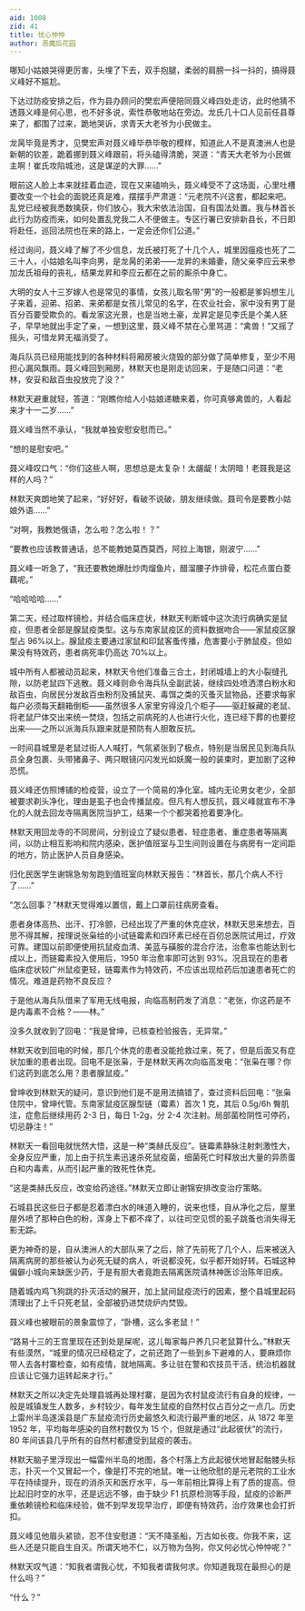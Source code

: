 ```yaml
---
aid: 1008
zid: 41
title: 忧心忡忡
author: 恶魔后花园
---
```


哪知小姑娘哭得更厉害，头埋了下去，双手抱腿，柔弱的肩膀一抖一抖的，搞得聂义峰好不尴尬。

下达过防疫安排之后，作为县办顾问的樊宏声便陪同聂义峰四处走访，此时他猜不透聂义峰是何心思，也不好多说，索性恭敬地站在旁边。龙氏几十口人见前任县尊来了，都围了过来，跪地哭诉，求青天大老爷为小民做主。

龙昺毕竟是秀才，见樊宏声对聂义峰毕恭毕敬的模样，知道此人不是真澳洲人也是新朝的钦差，跪着挪到聂义峰跟前，将头磕得清脆，哭道：“青天大老爷为小民做主啊！崔氏攻陷城池，这是谋逆的大罪……”

眼前这人脸上本来就挂着血迹，现在又来磕响头，聂义峰受不了这场面，心里吐槽要改变一个社会的面貌还真是难，摆摆手严肃道：“元老院不兴这套，都起来吧。乱党已经被我悉数擒获，你们放心，我大宋依法治国，自有国法处置。我与林首长此行为防疫而来，如何处置乱党我二人不便做主。专区行署已安排新县长，不日即将赴任，巡回法院也在来的路上，一定会还你们公道。”

经过询问，聂义峰了解了不少信息，龙氏被打死了十几个人，城里因瘟疫也死了二三十人，小姑娘名叫李向男，是龙昺的弟弟——龙昇的未婚妻，随父亲李应云来参加龙氏祖母的丧礼，结果龙昇和李应云都在之前的厮杀中身亡。

大明的女人十三岁嫁人也是常见的事情，女孩儿取名带“男”的一般都是爹妈想生儿子来着，迎弟、招弟、来弟都是女孩儿常见的名字，在农业社会，家中没有男丁是百分百要受欺负的。看龙家这光景，也是当地土豪，龙昇定是见李氏是个美人胚子，早早地就出手定了亲，一想到这里，聂义峰不禁在心里骂道：“禽兽！”又摇了摇头，可惜龙昇无福消受了。

海兵队员已经用能找到的各种材料将厢房被火烧毁的部分做了简单修复，至少不用担心漏风飘雨。聂义峰回到厢房，林默天也是刚走访回来，于是随口问道：“老林，安妥和敌百虫投放完了没？”

林默天避重就轻，答道：“刚瞧你给人小姑娘递糖来着，你可真够禽兽的，人看起来才十一二岁……”

聂义峰当然不承认，“我就单独安慰安慰而已。”

“想的是慰安吧。”

聂义峰叹口气：“你们这些人啊，思想总是太复杂！太龌龊！太阴暗！老聂我是这样的人吗？”

林默天爽朗地笑了起来，“好好好，看破不说破，朋友继续做。聂司令是要教小姑娘外语……”

“对啊，我教她俄语，怎么啦？怎么啦！？”

“要教也应该教普通话，总不能教她莫西莫西，阿拉上海银，刚波宁……”

聂义峰一听急了，“我还要教她爆肚炒肉熘鱼片，醋溜腰子炸排骨，松花点蛋白菱藕呢。”

“哈哈哈哈……”

第二天，经过取样镜检，并结合临床症状，林默天判断城中这次流行病确实是鼠疫，但患者全部是腺鼠疫类型。这与东南家鼠疫区的资料数据吻合——家鼠疫区腺型占 96%以上。腺鼠疫主要通过家鼠和印鼠客蚤传播，危害要小于肺鼠疫，但如果没有特效药，患者病死率仍高达 70%以上。

城中所有人都被动员起来，林默天令他们准备三合土，封闭城墙上的大小裂缝孔隙，以防老鼠四下逃散。聂义峰则命令海兵队全副武装，继续四处喷洒漂白粉水和敌百虫，向居民分发敌百虫粉剂及捕鼠夹、毒饵之类的灭蚤灭鼠物品，还要求每家每户必须每天翻箱倒柜——虽然很多人家里穷得没几个柜子——驱赶躲藏的老鼠、将老鼠尸体交出来统一焚烧，包括之前病死的人也进行火化，连已经下葬的也要挖出来——之所以派海兵队跟来就是预防有人胆敢反抗。

一时间县城里是老鼠过街人人喊打，气氛紧张到了极点，特别是当居民见到海兵队员全身包裹、头带猪鼻子、两只眼镜闪闪发光如妖魔一般的装束时，更加剧了这种恐慌。

聂义峰还仿照博铺的检疫营，设立了一个简易的净化室。城内无论男女老少，全部被要求剃头净化，理由是虱子也会传播鼠疫。但凡有人想反抗，聂义峰就宣布不净化的人就去回龙寺隔离医院当护工，结果一个个都哭着抢着要净化。

林默天用回龙寺的不同房间，分别设立了疑似患者、轻症患者、重症患者等隔离间，以防止相互影响和院内感染，医护值班室与卫生间则设置在与病房有一定间距的地方，防止医护人员自身感染。

归化民医学生谢锦急匆匆跑到值班室向林默天报告：“林首长，那几个病人不行了……”

“怎么回事？”林默天觉得难以置信，戴上口罩前往病房查看。

患者身体高热、出汗、打冷颤，已经出现了严重的休克症状，林默天思来想去，百思不得其解，按理说张枭给的小试链霉素和四环素已经在百仞总医院试用过，疗效可靠。建国以前即便使用抗鼠疫血清、美蓝与磺胺的混合疗法，治愈率也能达到七成以上，而链霉素投入使用后，1950 年治愈率即可达到 93%。况且现在的患者临床症状较广州鼠疫更轻，链霉素作为特效药，不应该出现给药后加速患者死亡的情况。难道是药物不良反应？

于是他从海兵队借来了军用无线电报，向临高制药发了消息：“老张，你这药是不是内毒素不合格？——林。”

没多久就收到了回电：“我是曾坤，已核查检验报告，无异常。”

林默天收到回电的时候，那几个休克的患者没能抢救过来，死了，但是后面又有症状加重的患者出现。回电不是张枭，于是林默天再次向临高发电：“张枭在哪？你们这药到底怎么用？患者腺鼠疫。”

曾坤收到林默天的疑问，意识到他们是不是用法搞错了，查过资料后回电：“张枭住院中，曾坤代管。东南家鼠疫区腺型链（霉素）首次 1 克，其后 0.5g/6h 臀肌注，症愈后继续用药 2-3 日，每日 1-2g，分 2-4 次注射。局部菌检阴性可停药，切忌静注！”

林默天一看回电就恍然大悟，这是一种“类赫氏反应”。链霉素静脉注射刺激性大，全身反应严重，加上由于抗生素迅速杀死鼠疫菌，细菌死亡时释放出大量的异质蛋白和内毒素，从而引起严重的致死性休克。

“这是类赫氏反应，改变给药途径。”林默天立即让谢锦安排改变治疗策略。

石城县民这些日子都是忍着漂白水的味道入睡的，说来也怪，自从净化之后，屋里屋外喷了那种白色的粉，浑身上下都不痒了，以往司空见惯的虱子跳蚤也消失得无影无踪。

更为神奇的是，自从澳洲人的大部队来了之后，除了先前死了几个人，后来被送入隔离病房的那些被认为必死无疑的病人，听说都没死，似乎都开始好转。石城这种偏僻小城向来缺医少药，于是有胆大者竟跑去隔离医院请林神医诊治陈年旧疾。

随着城内鸡飞狗跳的扑灭活动的展开，加上鼠间鼠疫流行的因素，整个县城里起码清理出了上千只死老鼠，全部被扔进焚烧炉内焚毁。

聂义峰也被眼前的景象震惊了，“卧槽，这么多老鼠！”

“路易十三的王宫里现在还到处是屎呢，这儿每家每户养几只老鼠算什么。”林默天有些漠然，“城里的情况已经稳定了，之前还跑了一些到乡下避难的人，要麻烦你带人去各村寨检查，如有疫情，就地隔离。多让驻在警和农技员干活，统治机器就应该让它强力运转起来才行。”

林默天之所以决定先处理县城再处理村寨，是因为农村鼠疫流行有自身的规律，一般是城镇发生人数多，乡村较少，每年发生鼠疫的自然村仅占百分之一点几。历史上雷州半岛遂溪县是广东鼠疫流行历史最悠久和流行最严重的地区，从 1872 年至 1952 年，平均每年感染的自然村数仅为 15 个，但就是通过“此起彼伏”的流行，80 年间该县几乎所有的自然村都遭受到鼠疫的袭击。

林默天脑子里浮现出一幅雷州半岛的地图，各个村落上方此起彼伏地冒起骷髅头标志，扑灭一个又冒起一个，像是打不完的地鼠。唯一让他欣慰的是元老院的工业水平在持续提升，现在的消杀灭和医疗水平，与一年前相比算得上有了质的提高。但比起旧时空的水平，还是远远不够，由于缺少 F1 抗原检测等手段，鼠疫的诊断严重依赖镜检和临床经验，做不到早发现早治疗，即便有特效药，治疗效果也会打折扣。

聂义峰见他眉头紧锁，忍不住安慰道：“天不降圣船，万古如长夜。你我不来，这些人还是只能自生自灭。所谓天地不仁，以万物为刍狗，你又何必忧心忡忡呢？”

林默天叹气道：“知我者谓我心忧，不知我者谓我何求。你知道我现在最担心的是什么吗？”

“什么？”
